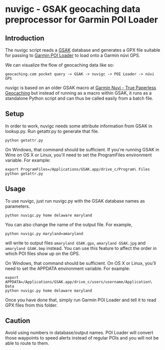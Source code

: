 # nuvigc - GSAK geocaching data preprocessor for Garmin POI Loader

## Introduction

The nuvigc script reads a [GSAK](http://gsak.net/) database and generates a
GPX file suitable for passing to
[Garmin POI Loader](http://www8.garmin.com/products/poiloader/) to load
onto a Garmin nüvi GPS.

We can visualize the flow of geocaching data like so:

    geocaching.com pocket query -> GSAK -> nuvigc -> POI Loader -> nüvi GPS 

nuvigc is based on an older GSAK macro at
[Garmin Nuvi - True Paperless Geocaching](http://geocaching.williamsonnetwork.com)
but instead of running as a macro within GSAK, it runs as a standalone
Python script and can thus be called easily from a batch file.


## Setup

In order to work, nuvigc needs some attribute information from GSAK in
lookup.py. Run getattr.py to generate that file.

    python getattr.py

On Windows, that command should be sufficient. If you're running GSAK in
Wine on OS X or Linux, you'll need to set the ProgramFiles environment
variable. For example:

    export ProgramFiles=/Applications/GSAK.app/drive_c/Program\ Files
    python getattr.py

## Usage

To use nuvigc, just run nuvigc.py with the GSAK database names as parameters.

    python nuvigc.py home delaware maryland

You can also change the name of the output file. For example,

    python nuvigc.py maryland=amaryland

will write to output files ```amaryland GSAK.gpx```,
```amaryland GSAK.jpg``` and ```amaryland GSAK.bmp``` instead. You can use
this feature to affect the order in which POI files show up on the GPS.

On Windows, that command should be sufficient. On OS X or Linux, you'll
need to set the APPDATA environment variable. For example:

    export APPDATA=/Applications/GSAK.app/drive_c/users/username/Application\ Data
    python nuvigc.py home delaware maryland

Once you have done that, simply run Garmin POI Loader and tell it to read
GPX files from this folder.

## Caution

Avoid using numbers in database/output names. POI Loader will convert those waypoints to speed alerts instead of regular POIs and you will not be able to route to them.
